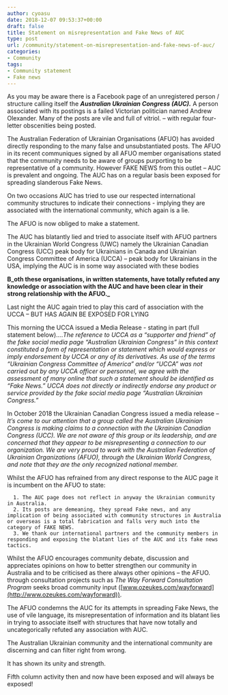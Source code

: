 ```yaml
---
author: cyoasu
date: 2018-12-07 09:53:37+00:00
draft: false
title: Statement on misrepresentation and Fake News of AUC
type: post
url: /community/statement-on-misrepresentation-and-fake-news-of-auc/
categories:
- Community
tags:
- Community statement
- Fake news
---
```


As you may be aware there is a Facebook page of an unregistered person / structure calling itself the **_Australian Ukrainian Congress (AUC)._** A person associated with its postings is a failed Victorian politician named Andrew Olexander. Many of the posts are vile and full of vitriol. – with regular four-letter obscenities being posted.

The Australian Federation of Ukrainian Organisations (AFUO) has avoided directly responding to the many false and unsubstantiated posts. The AFUO in its recent communiques signed by all AFUO member organisations stated that the community needs to be aware of groups purporting to be representative of a community. However FAKE NEWS from this outlet – AUC is prevalent and ongoing. The AUC has on a regular basis been exposed for spreading slanderous Fake News.

On two occasions AUC has tried to use our respected international community structures to indicate their connections - implying they are associated with the international community, which again is a lie.

The AFUO is now obliged to make a statement.

The AUC has blatantly lied and tried to associate itself with AFUO partners in the Ukrainian World Congress (UWC) namely the Ukrainian Canadian Congress (UCC) peak body for Ukrainians in Canada and Ukrainian Congress Committee of America (UCCA) – peak body for Ukrainians in the USA, implying the AUC is in some way associated with these bodies

**B_oth these organisations, in written statements, have totally refuted any knowledge or association with the AUC and have been clear in their strong relationship with the AFUO._**

Last night the AUC again tried to play this card of association with the UCCA – BUT HAS AGAIN BE EXPOSED FOR LYING

This morning the UCCA issued a Media Release - stating in part (full statement below)…._The reference to UCCA as a “supporter and friend” of the fake social media page “Australian Ukrainian Congress” in this context constituted a form of representation or statement which would express or imply endorsement by UCCA or any of its derivatives. As use of the terms “Ukrainian Congress Committee of America” and/or “UCCA” was not carried out by any UCCA officer or personnel, we agree with the assessment of many online that such a statement should be identified as “Fake News.” UCCA does not directly or indirectly endorse any product or service provided by the fake social media page “Australian Ukrainian Congress.”_

In October 2018 the Ukrainian Canadian Congress issued a media release – _It’s come to our attention that a group called the Australian Ukrainian Congress is making claims to a connection with the Ukrainian Canadian Congress (UCC). We are not aware of this group or its leadership, and are concerned that they appear to be misrepresenting a connection to our organization. We are very proud to work with the Australian Federation of Ukrainian Organizations (AFUO), through the Ukrainian World Congress, and note that they are the only recognized national member._

Whilst the AFUO has refrained from any direct response to the AUC page it is incumbent on the AFUO to state:



 	  1. The AUC page does not reflect in anyway the Ukrainian community in Australia.
 	  2. Its posts are demeaning, they spread Fake news, and any implication of being associated with community structures in Australia or overseas is a total fabrication and falls very much into the category of FAKE NEWS.
 	  3. We thank our international partners and the community members in responding and exposing the blatant lies of the AUC and its fake news tactics.

Whilst the AFUO encourages community debate, discussion and appreciates opinions on how to better strengthen our community in Australia and to be criticised as there always other opinions – the AFUO. through consultation projects such as _The Way Forward Consultation Program_ seeks broad community input ([www.ozeukes.com/wayforward](http://www.ozeukes.com/wayforward)).

The AFUO condemns the AUC for its attempts in spreading Fake News, the use of vile language, its misrepresentation of information and its blatant lies in trying to associate itself with structures that have now totally and uncategorically refuted any association with AUC.

The Australian Ukrainian community and the international community are discerning and can filter right from wrong.

It has shown its unity and strength.

Fifth column activity then and now have been exposed and will always be exposed!




